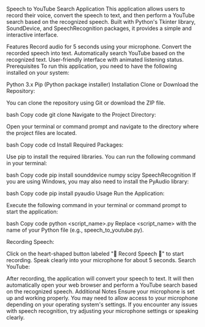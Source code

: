 Speech to YouTube Search Application
This application allows users to record their voice, convert the speech to text, and then perform a YouTube search based on the recognized speech. Built with Python's Tkinter library, SoundDevice, and SpeechRecognition packages, it provides a simple and interactive interface.

Features
Record audio for 5 seconds using your microphone.
Convert the recorded speech into text.
Automatically search YouTube based on the recognized text.
User-friendly interface with animated listening status.
Prerequisites
To run this application, you need to have the following installed on your system:

Python 3.x
Pip (Python package installer)
Installation
Clone or Download the Repository:

You can clone the repository using Git or download the ZIP file.

bash
Copy code
git clone <repository-url>
Navigate to the Project Directory:

Open your terminal or command prompt and navigate to the directory where the project files are located.

bash
Copy code
cd <project-directory>
Install Required Packages:

Use pip to install the required libraries. You can run the following command in your terminal:

bash
Copy code
pip install sounddevice numpy scipy SpeechRecognition
If you are using Windows, you may also need to install the PyAudio library:

bash
Copy code
pip install pyaudio
Usage
Run the Application:

Execute the following command in your terminal or command prompt to start the application:

bash
Copy code
python <script_name>.py
Replace <script_name> with the name of your Python file (e.g., speech_to_youtube.py).

Recording Speech:

Click on the heart-shaped button labeled "💖 Record Speech 💖" to start recording.
Speak clearly into your microphone for about 5 seconds.
Search YouTube:

After recording, the application will convert your speech to text.
It will then automatically open your web browser and perform a YouTube search based on the recognized speech.
Additional Notes
Ensure your microphone is set up and working properly.
You may need to allow access to your microphone depending on your operating system's settings.
If you encounter any issues with speech recognition, try adjusting your microphone settings or speaking clearly.
